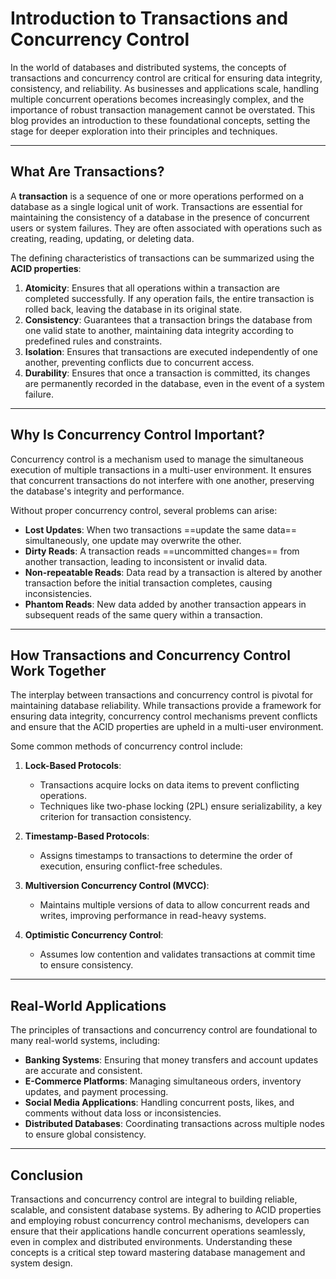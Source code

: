 # Introduction to Transactions and Concurrency Control

In the world of databases and distributed systems, the concepts of transactions and concurrency control are critical for ensuring data integrity, consistency, and reliability. As businesses and applications scale, handling multiple concurrent operations becomes increasingly complex, and the importance of robust transaction management cannot be overstated. This blog provides an introduction to these foundational concepts, setting the stage for deeper exploration into their principles and techniques.

---

## What Are Transactions?

A **transaction** is a sequence of one or more operations performed on a database as a single logical unit of work. Transactions are essential for maintaining the consistency of a database in the presence of concurrent users or system failures. They are often associated with operations such as creating, reading, updating, or deleting data.

The defining characteristics of transactions can be summarized using the **ACID properties**:

1. **Atomicity**: Ensures that all operations within a transaction are completed successfully. If any operation fails, the entire transaction is rolled back, leaving the database in its original state.
2. **Consistency**: Guarantees that a transaction brings the database from one valid state to another, maintaining data integrity according to predefined rules and constraints.
3. **Isolation**: Ensures that transactions are executed independently of one another, preventing conflicts due to concurrent access.
4. **Durability**: Ensures that once a transaction is committed, its changes are permanently recorded in the database, even in the event of a system failure.

---

## Why Is Concurrency Control Important?

Concurrency control is a mechanism used to manage the simultaneous execution of multiple transactions in a multi-user environment. It ensures that concurrent transactions do not interfere with one another, preserving the database's integrity and performance.

Without proper concurrency control, several problems can arise:

- **Lost Updates**: When two transactions ==update the same data== simultaneously, one update may overwrite the other.
- **Dirty Reads**: A transaction reads ==uncommitted changes== from another transaction, leading to inconsistent or invalid data.
- **Non-repeatable Reads**: Data read by a transaction is altered by another transaction before the initial transaction completes, causing inconsistencies.
- **Phantom Reads**: New data added by another transaction appears in subsequent reads of the same query within a transaction.

---

## How Transactions and Concurrency Control Work Together

The interplay between transactions and concurrency control is pivotal for maintaining database reliability. While transactions provide a framework for ensuring data integrity, concurrency control mechanisms prevent conflicts and ensure that the ACID properties are upheld in a multi-user environment.

Some common methods of concurrency control include:

1. **Lock-Based Protocols**:
   - Transactions acquire locks on data items to prevent conflicting operations.
   - Techniques like two-phase locking (2PL) ensure serializability, a key criterion for transaction consistency.

2. **Timestamp-Based Protocols**:
   - Assigns timestamps to transactions to determine the order of execution, ensuring conflict-free schedules.

3. **Multiversion Concurrency Control (MVCC)**:
   - Maintains multiple versions of data to allow concurrent reads and writes, improving performance in read-heavy systems.

4. **Optimistic Concurrency Control**:
   - Assumes low contention and validates transactions at commit time to ensure consistency.

---

## Real-World Applications

The principles of transactions and concurrency control are foundational to many real-world systems, including:

- **Banking Systems**: Ensuring that money transfers and account updates are accurate and consistent.
- **E-Commerce Platforms**: Managing simultaneous orders, inventory updates, and payment processing.
- **Social Media Applications**: Handling concurrent posts, likes, and comments without data loss or inconsistencies.
- **Distributed Databases**: Coordinating transactions across multiple nodes to ensure global consistency.

---

## Conclusion

Transactions and concurrency control are integral to building reliable, scalable, and consistent database systems. By adhering to ACID properties and employing robust concurrency control mechanisms, developers can ensure that their applications handle concurrent operations seamlessly, even in complex and distributed environments. Understanding these concepts is a critical step toward mastering database management and system design.


